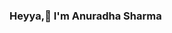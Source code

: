 ### Heyya,👋 I'm Anuradha Sharma

<!--
**anu1234github/anu1234github** is a ✨ _special_ ✨ repository because its `README.md` (this file) appears on your GitHub profile.

Here are some ideas to get you started:

- 🔭 I’m currently working on Web development 
- 🌱 I’m currently learning Web development courses 
- 👯 I’m looking to collaborate on ...
- 🤔 I’m looking for help with ...
- 💬 Ask me about anything 
- 📫 How to reach me: Twitter-@https://mobile.twitter.com/Anu80232098
- 😄 Pronouns: Her
- ⚡ Fun fact: I do lot of extra curricular stuffs.
-->
